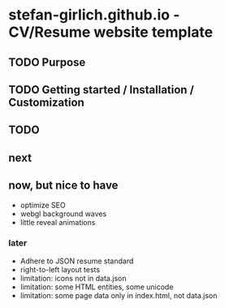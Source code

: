 # stefan-girlich.github.io - CV/Resume website template

## TODO Purpose

## TODO Getting started / Installation / Customization

## TODO

## next

## now, but nice to have

- optimize SEO
- webgl background waves
- little reveal animations

### later

- Adhere to JSON resume standard
- right-to-left layout tests
- limitation: icons not in data.json
- limitation: some HTML entities, some unicode
- limitation: some page data only in index.html, not data.json
